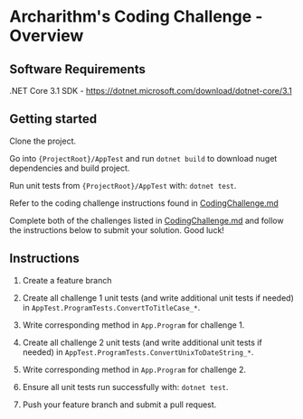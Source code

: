 # Archarithm's Coding Challenge - Overview

## Software Requirements
.NET Core 3.1 SDK - https://dotnet.microsoft.com/download/dotnet-core/3.1

## Getting started
Clone the project.

Go into `{ProjectRoot}/AppTest` and run `dotnet build` to download nuget dependencies and build project.

Run unit tests from `{ProjectRoot}/AppTest` with: `dotnet test`.

Refer to the coding challenge instructions found in [CodingChallenge.md](CodingChallenge.md)

Complete both of the challenges listed in [CodingChallenge.md](CodingChallenge.md) and follow the
instructions below to submit your solution. Good luck!

## Instructions
1. Create a feature branch

2. Create all challenge 1 unit tests (and write additional unit tests if needed) in 
`AppTest.ProgramTests.ConvertToTitleCase_*`.

3. Write corresponding method in `App.Program` for challenge 1.

4. Create all challenge 2 unit tests (and write additional unit tests if needed) in
`AppTest.ProgramTests.ConvertUnixToDateString_*`.

5. Write corresponding method in `App.Program` for challenge 2.

6. Ensure all unit tests run successfully with: `dotnet test`.

7. Push your feature branch and submit a pull request.